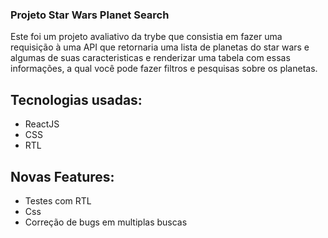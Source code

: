 ### Projeto Star Wars Planet Search
  Este foi um projeto avaliativo da trybe que consistia em fazer uma requisição à uma API que retornaria uma lista de planetas do star wars e algumas de suas caracteristicas e renderizar uma tabela com essas informações, a qual você pode fazer filtros e pesquisas sobre os planetas.

## Tecnologias usadas:
  - ReactJS
  - CSS
  - RTL

## Novas Features:
  - Testes com RTL
  - Css
  - Correção de bugs em multiplas buscas